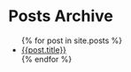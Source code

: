 <h1>Posts Archive</h1>
<ul>
  {% for post in site.posts %}
    <li><a href="{{post.url}} style="color: #159957;">{{post.title}}</a></li>
  {% endfor %}
</ul>
